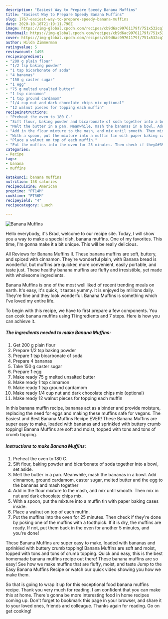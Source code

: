 ```yaml
---
description: "Easiest Way to Prepare Speedy Banana Muffins"
title: "Easiest Way to Prepare Speedy Banana Muffins"
slug: 1767-easiest-way-to-prepare-speedy-banana-muffins
date: 2020-10-18T21:19:11.790Z
image: https://img-global.cpcdn.com/recipes/cb9d6ac99761179f/751x532cq70/banana-muffins-recipe-main-photo.jpg
thumbnail: https://img-global.cpcdn.com/recipes/cb9d6ac99761179f/751x532cq70/banana-muffins-recipe-main-photo.jpg
cover: https://img-global.cpcdn.com/recipes/cb9d6ac99761179f/751x532cq70/banana-muffins-recipe-main-photo.jpg
author: Hilda Zimmerman
ratingvalue: 5
reviewcount: 1495
recipeingredient:
- "200 g plain flour"
- "1/2 tsp baking powder"
- "1 tsp bicarbonate of soda"
- "4 bananas"
- "150 g caster sugar"
- "1 egg"
- "75 g melted unsalted butter"
- "1 tsp cinnamon"
- "1 tsp ground cardamom"
- "1/4 cup nut and dark chocolate chips mix optional"
- "12 walnut pieces for topping each muffin"
recipeinstructions:
- "Preheat the oven to 180 C."
- "Sift flour, baking powder and bicarbonate of soda together into a bowl, set aside."
- "Melt the butter in a pan. Meanwhile, mash the bananas in a bowl. Add cinnamon, ground cardamom, caster sugar, melted butter and the egg to the bananas and mash together"
- "Add in the flour mixture to the mash, and mix until smooth. Then mix in nut and dark chocolate chips mix."
- "With a spoon, put the mixture into a muffin tin with paper baking cases inside."
- "Place a walnut on top of each muffin."
- "Put the muffins into the oven for 25 minutes. Then check if they&#39;re done by poking one of the muffins with a toothpick. If it is dry, the muffins are ready. If not, put them back in the oven for another 5 minutes, and you&#39;re done!"
categories:
- Recipe
tags:
- banana
- muffins

katakunci: banana muffins 
nutrition: 158 calories
recipecuisine: American
preptime: "PT14M"
cooktime: "PT56M"
recipeyield: "4"
recipecategory: Lunch

---
```



![Banana Muffins](https://img-global.cpcdn.com/recipes/cb9d6ac99761179f/751x532cq70/banana-muffins-recipe-main-photo.jpg)

Hello everybody, it's Brad, welcome to our recipe site. Today, I will show you a way to make a special dish, banana muffins. One of my favorites. This time, I'm gonna make it a bit unique. This will be really delicious.

All Reviews for Banana Muffins II. These banana muffins are soft, buttery, and spiced with cinnamon. They&#39;re wonderful plain, with Banana bread is wonderful, but muffins are quicker, more convenient, easily portable, and taste just. These healthy banana muffins are fluffy and irresistible, yet made with wholesome ingredients.

Banana Muffins is one of the most well liked of recent trending meals on earth. It's easy, it's quick, it tastes yummy. It is enjoyed by millions daily. They're fine and they look wonderful. Banana Muffins is something which I've loved my entire life.


To begin with this recipe, we have to first prepare a few components. You can cook banana muffins using 11 ingredients and 7 steps. Here is how you can achieve it.

<!--inarticleads1-->

##### The ingredients needed to make Banana Muffins:

1. Get 200 g plain flour
1. Prepare 1/2 tsp baking powder
1. Prepare 1 tsp bicarbonate of soda
1. Prepare 4 bananas
1. Take 150 g caster sugar
1. Prepare 1 egg
1. Make ready 75 g melted unsalted butter
1. Make ready 1 tsp cinnamon
1. Make ready 1 tsp ground cardamom
1. Make ready 1/4 cup nut and dark chocolate chips mix (optional)
1. Make ready 12 walnut pieces for topping each muffin


In this banana muffin recipe, bananas act as a binder and provide moisture, replacing the need for eggs and making these muffins safe for vegans. The Easiest and Best Banana Muffins Recipe EVER! These Banana Muffins are super easy to make, loaded with bananas and sprinkled with buttery crumb topping! Banana Muffins are soft and moist, topped with tons and tons of crumb topping. 

<!--inarticleads2-->

##### Instructions to make Banana Muffins:

1. Preheat the oven to 180 C.
1. Sift flour, baking powder and bicarbonate of soda together into a bowl, set aside.
1. Melt the butter in a pan. Meanwhile, mash the bananas in a bowl. Add cinnamon, ground cardamom, caster sugar, melted butter and the egg to the bananas and mash together
1. Add in the flour mixture to the mash, and mix until smooth. Then mix in nut and dark chocolate chips mix.
1. With a spoon, put the mixture into a muffin tin with paper baking cases inside.
1. Place a walnut on top of each muffin.
1. Put the muffins into the oven for 25 minutes. Then check if they&#39;re done by poking one of the muffins with a toothpick. If it is dry, the muffins are ready. If not, put them back in the oven for another 5 minutes, and you&#39;re done!


These Banana Muffins are super easy to make, loaded with bananas and sprinkled with buttery crumb topping! Banana Muffins are soft and moist, topped with tons and tons of crumb topping. Quick and easy, this is the best homemade banana muffins recipe out there! These banana muffins are so easy! See how we make muffins that are fluffy, moist, and taste Jump to the Easy Banana Muffins Recipe or watch our quick video showing you how we make them. 

So that is going to wrap it up for this exceptional food banana muffins recipe. Thank you very much for reading. I am confident that you can make this at home. There's gonna be more interesting food in home recipes coming up. Don't forget to bookmark this page in your browser, and share it to your loved ones, friends and colleague. Thanks again for reading. Go on get cooking!
